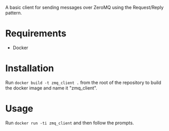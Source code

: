 A basic client for sending messages over ZeroMQ using the Request/Reply pattern.

# Requirements
* Docker

# Installation
Run `docker build -t zmq_client .` from the root of the repository to build
the docker image and name it "zmq_client".

# Usage
Run `docker run -ti zmq_client` and then follow the prompts.
